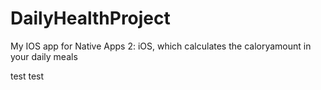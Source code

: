 # DailyHealthProject
My IOS app for Native Apps 2: iOS, which calculates the caloryamount in your daily meals

test test
